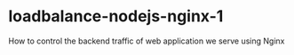 # loadbalance-nodejs-nginx-1
How to control the backend traffic of web application we serve using Nginx
